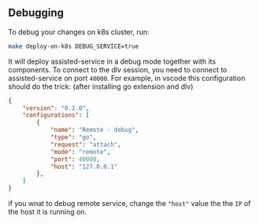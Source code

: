 ## Debugging

To debug your changes on k8s cluster, run:

```bash
make deploy-on-k8s DEBUG_SERVICE=true
```

It will deploy assisted-service in a debug mode together with its components. To connect to the dlv session, you need to connect to assisted-service on port `40000`. For example, in vscode this configuration should do the trick: (after installing go extension and dlv)

```json
{
    "version": "0.2.0",
    "configurations": [
        {
            "name": "Remote - debug",
            "type": "go",
            "request": "attach",
            "mode": "remote",
            "port": 40000,
            "host": "127.0.0.1"
        },
    ]
}
```

if you wnat to debug remote service, change the `"host"` value the the `IP` of the host it is running on.

